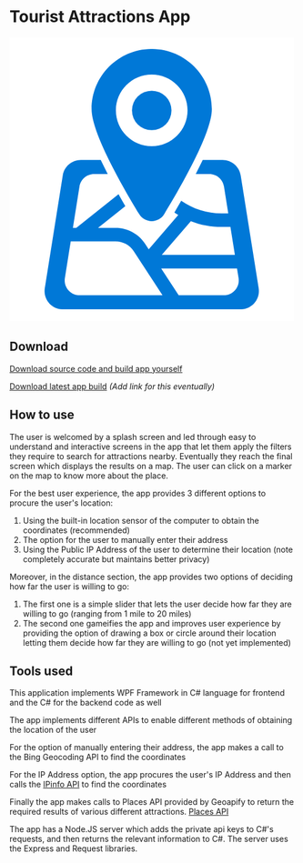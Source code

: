 # Tourist Attractions App

![Hey](./FBLACodingAndProgramming2021-2022/Assets/logo.png)

## Download

[Download source code and build app yourself](https://github.com/Aeschyl/FBLA-Attractions-App/archive/refs/heads/master.zip)

[Download latest app build](#) _(Add link for this eventually)_

## How to use

The user is welcomed by a splash screen and led through easy to understand and interactive screens in the app that let them apply the filters they require to search for attractions nearby. Eventually they reach the final screen which displays the results on a map. The user can click on a marker on the map to know more about the place.

For the best user experience, the app provides 3 different options to procure the user's location:

1. Using the built-in location sensor of the computer to obtain the coordinates (recommended)
2. The option for the user to manually enter their address
3. Using the Public IP Address of the user to determine their location (note completely accurate but maintains better privacy)

Moreover, in the distance section, the app provides two options of deciding how far the user is willing to go:

1. The first one is a simple slider that lets the user decide how far they are willing to go (ranging from 1 mile to 20 miles)
2. The second one gameifies the app and improves user experience by providing the option of drawing a box or circle around their location letting them decide how far they are willing to go (not yet implemented)

## Tools used

This application implements WPF Framework in C# language for frontend and the C# for the backend code as well

The app implements different APIs to enable different methods of obtaining the location of the user

For the option of manually entering their address, the app makes a call to the Bing Geocoding API to find the coordinates

For the IP Address option, the app procures the user's IP Address and then calls the [IPinfo API](https://ipinfo.io/products/ip-geolocation-api) to find the coordinates

Finally the app makes calls to Places API provided by Geoapify to return the required results of various different attractions. [Places API](https://www.geoapify.com/places-api)

The app has a Node.JS server which adds the private api keys to C#'s requests, and then returns the relevant information to C#. The server uses the Express and Request libraries.
